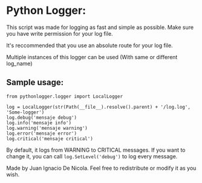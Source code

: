 # Python Logger:
 
This script was made for logging as fast and simple as possible. Make sure you have write permission for your log file.

It's reccommended that you use an absolute route for your log file.

Multiple instances of this logger can be used (With same or different log_name)

## Sample usage:

```
from pythonlogger.logger import LocalLogger

log = LocalLogger(str(Path(__file__).resolve().parent) + '/log.log', 'Some-logger')
log.debug('mensaje debug')
log.info('mensaje info')
log.warning('mensaje warning')
log.error('mensaje error')
log.critical('mensaje critical')
```

By default, it logs from WARNING to CRITICAL messages. If you want to change it, you can call `log.SetLevel('debug')` to log every message.

Made by Juan Ignacio De Nicola. Feel free to redistribute or modify it as you wish.

